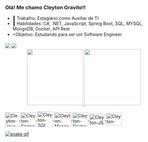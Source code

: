 ### Olá! Me chamo Cleyton Gravito!!

- 🔭 Trabalho: Estagiário como Auxiliar de TI
- 🌱 Habilidades: C#, .NET, JavaScript, Spring Boot, SQL, MYSQL, MongoDB, Docker, API Rest
- ⚡️Objetivo: Estudando para ser um Software Engineer

<div>
  <a href="https://www.linkedin.com/in/cleyton-gravito-4b1423219/" target="_blank"><img src="https://img.shields.io/badge/LinkedIn-0077B5?style=for-the-badge&logo=linkedin&logoColor=white" target="_blank"></a>
  <a href="https://github.com/CleytonGravito" target="_blank"><img src="https://img.shields.io/badge/GitHub-100000?style=for-the-badge&logo=github&logoColor=whitee" target="_blank"></a>
<div>
  
<div align="center">
  <a href="https://github.com/CleytonGravito">
  <img height="180em" src="https://github-readme-stats.vercel.app/api?username=CleytonGravito&show_icons=true&theme=dracula&include_all_commits=true&count_private=true"/>
  <img height="180em" src="https://github-readme-stats.vercel.app/api/top-langs/?username=CleytonGravito&layout=compact&langs_count=7&theme=dracula"/>
</div>
  
<div style="display: inline_block"><br>
  <img align="center" alt="Cleyton-Java" height="45" width="45" src="https://cdn.jsdelivr.net/gh/devicons/devicon/icons/java/java-original-wordmark.svg">
  <img align="center" alt="Cleyton-Spring" height="45" width="50" src="https://cdn.jsdelivr.net/gh/devicons/devicon/icons/spring/spring-original-wordmark.svg">
  <img align="center" alt="Cleyton-SQL" height="50" width="50" src="https://cdn.jsdelivr.net/gh/devicons/devicon/icons/mysql/mysql-original-wordmark.svg">
  <img align="center" alt="Cleyton-MongoDB" height="45" width="55" src="https://cdn.jsdelivr.net/gh/devicons/devicon/icons/mongodb/mongodb-original-wordmark.svg">
  <img align="center" alt="Cleyton-Docker" height="45" width="50" src="https://cdn.jsdelivr.net/gh/devicons/devicon/icons/docker/docker-original-wordmark.svg">
  <img align="center" alt="Cleyton-JS" height="35" width="50" src="https://cdn.jsdelivr.net/gh/devicons/devicon/icons/javascript/javascript-original.svg">
  <img align="center" alt="Cleyton-Linux" height="40" width="50" src="https://cdn.jsdelivr.net/gh/devicons/devicon/icons/linux/linux-original.svg">
</div>
  
![snake gif](https://raw.github.com/CleytonGravito/CleytonGravito/output/github-contribution-grid-snake.gif)
